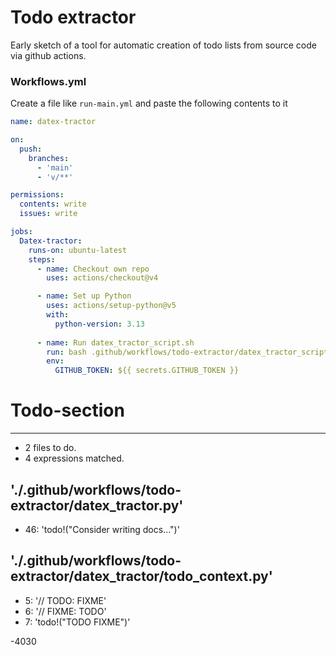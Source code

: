 # Todo extractor
Early sketch of a tool for automatic creation of todo lists from source code via github actions. 

### Workflows.yml
Create a file like `run-main.yml` and paste the following contents to it
```yml
name: datex-tractor

on:
  push:
    branches:
      - 'main'
      - 'v/**'

permissions:
  contents: write
  issues: write

jobs:
  Datex-tractor:
    runs-on: ubuntu-latest
    steps:
      - name: Checkout own repo
        uses: actions/checkout@v4

      - name: Set up Python
        uses: actions/setup-python@v5
        with: 
          python-version: 3.13
 
      - name: Run datex_tractor_script.sh
        run: bash .github/workflows/todo-extractor/datex_tractor_script.sh
        env:
          GITHUB_TOKEN: ${{ secrets.GITHUB_TOKEN }}
```
# Todo-section
---
- 2 files to do.
- 4 expressions matched.

## './.github/workflows/todo-extractor/datex_tractor.py'
- 46: 'todo!("Consider writing docs...")'
## './.github/workflows/todo-extractor/datex_tractor/todo_context.py'
- 5: '// TODO: FIXME'
- 6: '// FIXME: TODO'
- 7: 'todo!("TODO FIXME")'

-4030

